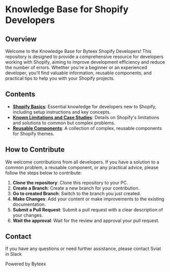 # Knowledge Base for Shopify Developers

## Overview

Welcome to the Knowledge Base for Byteex Shopify Developers! This repository is designed to provide a comprehensive resource for developers working with Shopify, aiming to improve development efficiency and reduce the number of errors. Whether you're a beginner or an experienced developer, you'll find valuable information, reusable components, and practical tips to help you with your Shopify projects.

## Contents

- **[Shopify Basics](2_Shopify_Basics/Getting_Started.md)**: Essential knowledge for developers new to Shopify, including setup instructions and key concepts.
- **[Known Limitations and Case Studies](3_Known_Limitations_and_Case_Studies/Limitations_And_Cases.md)**: Details on Shopify's limitations and solutions to common but complex problems.
- **[Reusable Components](4_Reusable_Components/Component_List.md)**: A collection of complex, reusable components for Shopify themes.

## How to Contribute

We welcome contributions from all developers. If you have a solution to a common problem, a reusable component, or any practical advice, please follow the steps below to contribute:

1. **Clone the repository**: Clone this repository to your PC.
2. **Create a Branch**: Create a new branch for your contribution.
3. **Go to created Branch**: Switch to the branch you just created.
4. **Make Changes**: Add your content or make improvements to the existing documentation.
5. **Submit a Pull Request**: Submit a pull request with a clear description of your changes.
6. **Wait the approval**: Wait for the review and approval your pull request.

## Contact

If you have any questions or need further assistance, please contact Sviat in Slack

Powered by Byteex
